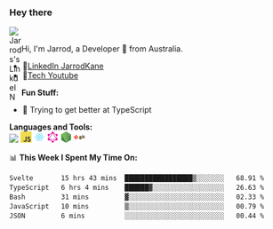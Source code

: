 ### Hey there
<a href="https://www.linkedin.com/in/jarrodkane/">
  <img align="left" alt="Jarrods's LinkdeIN" width="22px" src="https://cdn.jsdelivr.net/npm/simple-icons@v3/icons/linkedin.svg" />
</a>

<br />

Hi, I'm Jarrod, a Developer 🚀 from Australia.
- 📝[LinkedIn JarrodKane](https://www.linkedin.com/in/jarrodkane/)
- 🎥[Tech Youtube](https://www.youtube.com/channel/UCwBJ5gLp3trHUDtDjZvQH2Q)

  
**Fun Stuff:**

- 🌱 Trying to get better at TypeScript 


**Languages and Tools:**  
<code><img height="20" src="https://upload.wikimedia.org/wikipedia/commons/1/1b/Svelte_Logo.svg"></code>
<code><img height="20" src="https://raw.githubusercontent.com/github/explore/80688e429a7d4ef2fca1e82350fe8e3517d3494d/topics/javascript/javascript.png"></code>
<code><img height="20" src="https://raw.githubusercontent.com/github/explore/80688e429a7d4ef2fca1e82350fe8e3517d3494d/topics/react/react.png"></code>
<code><img height="20" src="https://raw.githubusercontent.com/github/explore/5c058a388828bb5fde0bcafd4bc867b5bb3f26f3/topics/graphql/graphql.png"></code>
<code><img height="20" src="https://raw.githubusercontent.com/github/explore/80688e429a7d4ef2fca1e82350fe8e3517d3494d/topics/nodejs/nodejs.png"></code>
<code><img height="20" src="https://raw.githubusercontent.com/github/explore/80688e429a7d4ef2fca1e82350fe8e3517d3494d/topics/git/git.png"></code>

📊 **This Week I Spent My Time On:**
<!--START_SECTION:waka-->

```txt
Svelte       15 hrs 43 mins  █████████████████▒░░░░░░░   68.91 %
TypeScript   6 hrs 4 mins    ██████▓░░░░░░░░░░░░░░░░░░   26.63 %
Bash         31 mins         ▓░░░░░░░░░░░░░░░░░░░░░░░░   02.33 %
JavaScript   10 mins         ▒░░░░░░░░░░░░░░░░░░░░░░░░   00.79 %
JSON         6 mins          ░░░░░░░░░░░░░░░░░░░░░░░░░   00.44 %
```

<!--END_SECTION:waka-->
